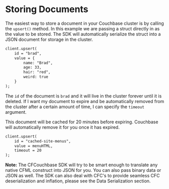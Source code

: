 # Storing Documents

The easiest way to store a document in your Couchbase cluster is by calling the `upsert()` method.  In this example we are passing a struct directly in as the value to be stored.  The SDK will automatically serialize the struct into a JSON document for storage in the cluster.

```coldfusion
client.upsert(
	id = "brad",
	value = { 
	    name: "Brad", 
	    age: 33, 
	    hair: "red", 
	    weird: true 
    } 
);
```

The `id` of the document is `brad` and it will live in the cluster forever until it is deleted.  If I want my document to expire and be automatically removed from the cluster after a certain amount of time, I can specify the `timeout` argument.

This document will be cached for 20 minutes before expiring.  Couchbase will automatically remove it for you once it has expired.

```coldfusion
client.upsert(
	id = "cached-site-menus",
	value = menuHTML,
	timeout = 20
);
```

**Note:** The CFCouchbase SDK will try to be smart enough to translate any native CFML construct into JSON for you.  You can also pass binary data or JSON as well.  The SDK can also deal with CFC's to provide seamless CFC deserialization and inflation, please see the Data Serialization section.

